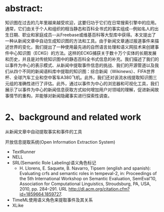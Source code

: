 # abstract:

知识图在过去的几年里越来越受欢迎，这要归功于它们在日常搜索引擎中的应用。通常，它们由关于个人和组织的相当静态和百科全书式的事实组成--例如名人的出生日期、职业和家庭成员--从Freebase或维基百科等大型库中获得。本文提出了一种从新闻文章中自动生成知识图的方法和工具。由于新闻文章通过报道事件来描述世界的变化，我们提出了一种使用最先进的自然语言处理和语义网技术来创建事件中心知识图（ECKG）的方法。这样的ECKG捕获关于数十万个实体的长期发展和历史，并且是对传统知识图中的静态百科全书式信息的补充。我们描述了我们的以事件为中心的表示模式、从新闻中提取事件信息的挑战、我们的开源管道以及我们从四个不同的新闻语料库中提取的知识图：综合新闻（Wikinews）、FIFA世界杯、全球汽车工业和空中客车A380飞机。此外，我们还对该流水线提取知识图三元组的准确性进行了评估。此外，通过以事件为中心的浏览器和可视化工具，我们展示了以事件为中心的新闻信息获取方式如何增加用户对领域的理解，促进新闻故事情节的重构，并能够对新闻隐藏事实进行探索性调查。

# 2、background and related work

从新闻文章中自动提取事实和事件的工具

开放信息提取系统(Open Information Extraction System)

+ TextRunner
+ NELL
+ SRL(Semantic Role Labeling)语义角色标记
  + H. Llorens, E. Saquete, B. Navarro, Tipsem (english and spanish): Evaluating
    crfs and semantic roles in tempeval-2, in: Proceedings of the 5th
    International Workshop on Semantic Evaluation, SemEval’10, Association for
    Computational Linguistics, Stroudsburg, PA, USA, 2010, pp. 284–291. URL
    http://dl.acm.org/citation.cfm?id=1859664.1859727.
+ TimeML使用语义角色来提取事件及其关系
+ XLike





